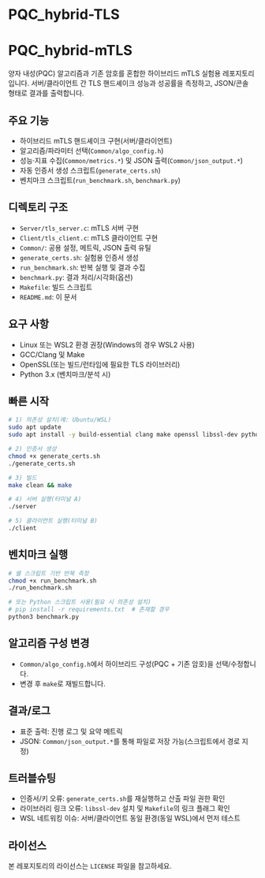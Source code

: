 # PQC_hybrid-TLS

# PQC_hybrid-mTLS

양자 내성(PQC) 알고리즘과 기존 암호를 혼합한 하이브리드 mTLS 실험용 레포지토리입니다. 서버/클라이언트 간 TLS 핸드셰이크 성능과 성공률을 측정하고, JSON/콘솔 형태로 결과를 출력합니다.

## 주요 기능
- 하이브리드 mTLS 핸드셰이크 구현(서버/클라이언트)
- 알고리즘/파라미터 선택(`Common/algo_config.h`)
- 성능·지표 수집(`Common/metrics.*`) 및 JSON 출력(`Common/json_output.*`)
- 자동 인증서 생성 스크립트(`generate_certs.sh`)
- 벤치마크 스크립트(`run_benchmark.sh`, `benchmark.py`)

## 디렉토리 구조
- `Server/tls_server.c`: mTLS 서버 구현
- `Client/tls_client.c`: mTLS 클라이언트 구현
- `Common/`: 공용 설정, 메트릭, JSON 출력 유틸
- `generate_certs.sh`: 실험용 인증서 생성
- `run_benchmark.sh`: 반복 실행 및 결과 수집
- `benchmark.py`: 결과 처리/시각화(옵션)
- `Makefile`: 빌드 스크립트
- `README.md`: 이 문서

## 요구 사항
- Linux 또는 WSL2 환경 권장(Windows의 경우 WSL2 사용)
- GCC/Clang 및 Make
- OpenSSL(또는 빌드/런타임에 필요한 TLS 라이브러리)
- Python 3.x (벤치마크/분석 시)

## 빠른 시작
```bash
# 1) 의존성 설치(예: Ubuntu/WSL)
sudo apt update
sudo apt install -y build-essential clang make openssl libssl-dev python3 python3-pip

# 2) 인증서 생성
chmod +x generate_certs.sh
./generate_certs.sh

# 3) 빌드
make clean && make

# 4) 서버 실행(터미널 A)
./server

# 5) 클라이언트 실행(터미널 B)
./client
```

## 벤치마크 실행
```bash
# 쉘 스크립트 기반 반복 측정
chmod +x run_benchmark.sh
./run_benchmark.sh

# 또는 Python 스크립트 사용(필요 시 의존성 설치)
# pip install -r requirements.txt  # 존재할 경우
python3 benchmark.py
```

## 알고리즘 구성 변경
- `Common/algo_config.h`에서 하이브리드 구성(PQC + 기존 암호)을 선택/수정합니다.
- 변경 후 `make`로 재빌드합니다.

## 결과/로그
- 표준 출력: 진행 로그 및 요약 메트릭
- JSON: `Common/json_output.*`를 통해 파일로 저장 가능(스크립트에서 경로 지정)

## 트러블슈팅
- 인증서/키 오류: `generate_certs.sh`를 재실행하고 산출 파일 권한 확인
- 라이브러리 링크 오류: `libssl-dev` 설치 및 `Makefile`의 링크 플래그 확인
- WSL 네트워킹 이슈: 서버/클라이언트 동일 환경(동일 WSL)에서 먼저 테스트

## 라이선스
본 레포지토리의 라이선스는 `LICENSE` 파일을 참고하세요.
